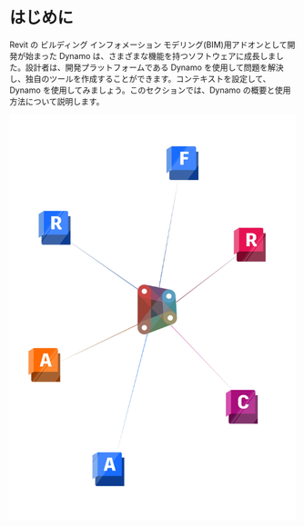 # はじめに

Revit の ビルディング インフォメーション モデリング(BIM)用アドオンとして開発が始まった Dynamo は、さまざまな機能を持つソフトウェアに成長しました。設計者は、開発プラットフォームである Dynamo を使用して問題を解決し、独自のツールを作成することができます。コンテキストを設定して、Dynamo を使用してみましょう。このセクションでは、Dynamo の概要と使用方法について説明します。

![Dynamo Ecosystem](<./images/intro dynamo cover.jpg>)
